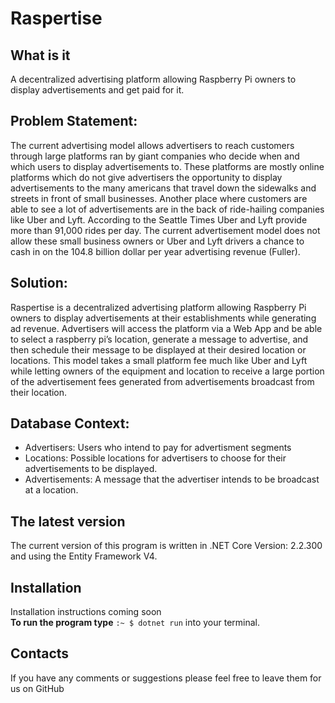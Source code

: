 
# Raspertise

## What is it
A decentralized advertising platform allowing Raspberry Pi owners to display advertisements and get paid for it.


## Problem Statement:
The current advertising model allows advertisers to reach customers through large platforms ran by giant companies who decide when and which users to display advertisements to. These platforms are mostly online platforms which do not give advertisers the opportunity to display advertisements to the many americans that travel down the sidewalks and streets in front of small businesses. Another place where customers are able to see a lot of advertisements are in the back of ride-hailing companies like Uber and Lyft. According to the Seattle Times Uber and Lyft provide more than 91,000 rides per day. The current advertisement model does not allow these small business owners or Uber and Lyft drivers a chance to cash in on the 104.8 billion dollar per year advertising revenue (Fuller).


## Solution:
Raspertise is a decentralized advertising platform allowing Raspberry Pi owners to display advertisements at their establishments while generating ad revenue. Advertisers will access the platform via a Web App and be able to select a raspberry pi’s location, generate a message to advertise, and then schedule their message to be displayed at their desired location or locations. This model takes a small platform fee much like Uber and Lyft while letting owners of the equipment and location to receive a large portion of the advertisement fees generated from advertisements broadcast from their location.


## Database Context:
* Advertisers: Users who intend to pay for advertisment segments
* Locations: Possible locations for advertisers to choose for their advertisements to be displayed.
* Advertisements: A message that the advertiser intends to be broadcast at a location.



## The latest version
The current version of this program is written in .NET Core Version: 2.2.300
and using the Entity Framework V4.

## Installation
Installation instructions coming soon<br>
**To run the program type**
  `:~ $ dotnet run` into your terminal.


## Contacts
If you have any comments or suggestions please feel free to leave them for us on
GitHub